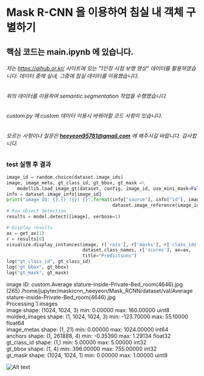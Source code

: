 # Mask R-CNN 을 이용하여 침실 내 객체 구별하기

## 핵심 코드는 main.ipynb 에 있습니다.

###### 저는 https://aihub.or.kr/ 사이트에 있는 "1인칭 시점 보행 영상" 데이터를 활용하였습니다. 데이터 중에 실내, 그중에 침실 데이터를 이용했습니다.
###### 위의 데이터를 이용하여 semantic segmentation 작업을 수행했습니다. 
###### custom.py 에 custom 데이터 이용시 바꿔야할 코드 사항이 있습니다. 
###### 모르는 사항이나 질문은 **heeyeon95781@gmail.com** 에 해주시길 바랍니다. 감사합니다.

### test 실행 후 결과 

```python
image_id = random.choice(dataset.image_ids)
image, image_meta, gt_class_id, gt_bbox, gt_mask =\
    modellib.load_image_gt(dataset, config, image_id, use_mini_mask=False)
info = dataset.image_info[image_id]
print("image ID: {}.{} ({}) {}".format(info["source"], info["id"], image_id, 
                                       dataset.image_reference(image_id)))
# Run object detection
results = model.detect([image], verbose=1)

# Display results
ax = get_ax(1)
r = results[0]
visualize.display_instances(image, r['rois'], r['masks'], r['class_ids'], 
                            dataset.class_names, r['scores'], ax=ax,
                            title="Predictions")
log("gt_class_id", gt_class_id)
log("gt_bbox", gt_bbox)
log("gt_mask", gt_mask)

```
image ID: custom.Average stature-inside-Private-Bed_room(4646).jpg (265) /home/jupyter/maskrcnn_heeyeon/Mask_RCNN/dataset/val/Average stature-inside-Private-Bed_room(4646).jpg   
Processing 1 images   
image                    shape: (1024, 1024, 3)       min:    0.00000  max:  160.00000  uint8   
molded_images            shape: (1, 1024, 1024, 3)    min: -123.70000  max:   55.10000  float64   
image_metas              shape: (1, 21)               min:    0.00000  max: 1024.00000  int64   
anchors                  shape: (1, 261888, 4)        min:   -0.35390  max:    1.29134  float32   
gt_class_id              shape: (1,)                  min:    5.00000  max:    5.00000  int32   
gt_bbox                  shape: (1, 4)                min:  396.00000  max:  755.00000  int32   
gt_mask                  shape: (1024, 1024, 1)       min:    0.00000  max:    1.00000  uint8   



![Alt text](/path/to/img.jpg)

